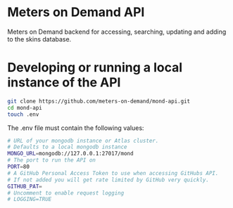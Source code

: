 # Meters on Demand API

Meters on Demand backend for accessing, searching, updating and adding to the skins database.

# Developing or running a local instance of the API

```sh
git clone https://github.com/meters-on-demand/mond-api.git
cd mond-api
touch .env
```

The .env file must contain the following values:

```sh
# URL of your mongodb instance or Atlas cluster.
# Defaults to a local mongodb instance
MONGO_URL=mongodb://127.0.0.1:27017/mond
# The port to run the API on
PORT=80
# A GitHub Personal Access Token to use when accessing GitHubs API.
# If not added you will get rate limited by GitHub very quickly.
GITHUB_PAT=
# Uncomment to enable request logging
# LOGGING=TRUE
```
